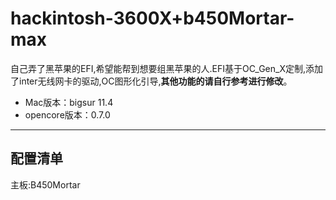 # hackintosh-3600X+b450Mortar-max 

自己弄了黑苹果的EFI,希望能帮到想要组黑苹果的人.EFI基于OC_Gen_X定制,添加了inter无线网卡的驱动,OC图形化引导,**其他功能的请自行参考进行修改**。
* Mac版本：bigsur 11.4
* opencore版本：0.7.0 
---
## 配置清单
主板:B450Mortar
